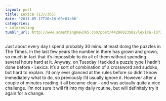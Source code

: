 ```yaml
---
layout: post
title: Lexica (137/365)
date: '2011-05-17T20:16:00+01:00'
categories:
- interesting
tumblr_url: http://www.somethingnew365.com/post/44286023502/lexica-137365
---
```

Just about every day I spend probably 30 mins. at least doing the puzzles in The Times. In the last few years the number in there has grown and grown, so much in fact that it’s impossible to do all of them without spending several hours hard at it.
Anyway, on Tuesday I tackled a puzzle type I hadn’t done before - Lexica. It’s a sort of combination of a crossword and sudoku, but hard to explain. I’d only ever glanced at the rules before so didn’t know immediately what to do, so previously I’d usually ignore it. However after a couple of minutes reading it all became clear - and was actually quite a nice challenge. I’m not sure it will fit into my daily routine, but will definitely try it again for a change.
